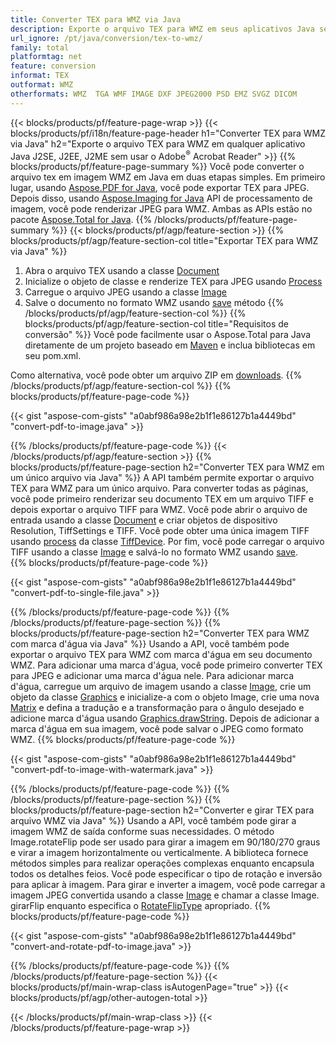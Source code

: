 ```yaml
---
title: Converter TEX para WMZ via Java
description: Exporte o arquivo TEX para WMZ em seus aplicativos Java sem usar nenhum aplicativo de terceiros
url_ignore: /pt/java/conversion/tex-to-wmz/
family: total
platformtag: net
feature: conversion
informat: TEX
outformat: WMZ
otherformats: WMZ  TGA WMF IMAGE DXF JPEG2000 PSD EMZ SVGZ DICOM
---
```

{{< blocks/products/pf/feature-page-wrap >}}
{{< blocks/products/pf/i18n/feature-page-header h1="Converter TEX para WMZ via Java" h2="Exporte o arquivo TEX para WMZ em qualquer aplicativo Java J2SE, J2EE, J2ME sem usar o Adobe<sup>&reg;</sup> Acrobat Reader" >}}
{{% blocks/products/pf/feature-page-summary %}}
Você pode converter o arquivo tex em imagem WMZ em Java em duas etapas simples. Em primeiro lugar, usando [Aspose.PDF for Java](https://products.aspose.com/pdf/java/), você pode exportar TEX para JPEG. Depois disso, usando [Aspose.Imaging for Java](https://products.aspose.com/imaging/java/) API de processamento de imagem, você pode renderizar JPEG para WMZ. Ambas as APIs estão no pacote [Aspose.Total for Java](https://products.aspose.com/total/java/).
{{% /blocks/products/pf/feature-page-summary  %}}
{{< blocks/products/pf/agp/feature-section >}}
{{% blocks/products/pf/agp/feature-section-col title="Exportar TEX para WMZ via Java" %}}
1. Abra o arquivo TEX usando a classe [Document](https://reference.aspose.com/pdf/java/com.aspose.pdf/Document)
2. Inicialize o objeto de classe e renderize TEX para JPEG usando [Process](https://reference.aspose.com/pdf/java/com.aspose.pdf.devices/JpegDevice#process-com.aspose.pdf.Page-java.io.OutputStream-)
3. Carregue o arquivo JPEG usando a classe [Image](https://reference.aspose.com/imaging/java/com.aspose.imaging/Image)
4. Salve o documento no formato WMZ usando [save](https://reference.aspose.com/imaging/java/com.aspose.imaging/Image#save-java.lang.String-com.aspose.imaging.ImageOptionsBase-) método
{{% /blocks/products/pf/agp/feature-section-col %}}
{{% blocks/products/pf/agp/feature-section-col title="Requisitos de conversão" %}}
Você pode facilmente usar o Aspose.Total para Java diretamente de um projeto baseado em [Maven](https://releases.aspose.com/total/java/) e inclua bibliotecas em seu pom.xml.

Como alternativa, você pode obter um arquivo ZIP em [downloads](https://releases.aspose.com/total/java).
{{% /blocks/products/pf/agp/feature-section-col %}}
{{% blocks/products/pf/feature-page-code %}}

{{< gist "aspose-com-gists" "a0abf986a98e2b1f1e86127b1a4449bd" "convert-pdf-to-image.java" >}}


{{% /blocks/products/pf/feature-page-code %}}
{{< /blocks/products/pf/agp/feature-section >}}
{{% blocks/products/pf/feature-page-section  h2="Converter TEX para WMZ em um único arquivo via Java" %}}
A API também permite exportar o arquivo TEX para WMZ para um único arquivo. Para converter todas as páginas, você pode primeiro renderizar seu documento TEX em um arquivo TIFF e depois exportar o arquivo TIFF para WMZ. Você pode abrir o arquivo de entrada usando a classe [Document](https://reference.aspose.com/pdf/java/com.aspose.pdf/Document) e criar objetos de dispositivo Resolution, TiffSettings e TIFF. Você pode obter uma única imagem TIFF usando [process](https://reference.aspose.com/pdf/java/com.aspose.pdf.devices/TiffDevice#process-com.aspose.pdf.IDocument-int-int-java.io.OutputStream-) da classe [TiffDevice](https://reference.aspose.com/pdf/java/com.aspose.pdf.devices/TiffDevice). Por fim, você pode carregar o arquivo TIFF usando a classe [Image](https://reference.aspose.com/imaging/java/com.aspose.imaging/Image) e salvá-lo no formato WMZ usando [save](https://reference.aspose.com/imaging/java/com.aspose.imaging/Image#save-java.lang.String-com.aspose.imaging.ImageOptionsBase-).  
{{% blocks/products/pf/feature-page-code %}}

{{< gist "aspose-com-gists" "a0abf986a98e2b1f1e86127b1a4449bd" "convert-pdf-to-single-file.java" >}}

{{% /blocks/products/pf/feature-page-code  %}}
{{% /blocks/products/pf/feature-page-section %}}
{{% blocks/products/pf/feature-page-section  h2="Converter TEX para WMZ com marca d'água via Java" %}}
Usando a API, você também pode exportar o arquivo TEX para WMZ com marca d'água em seu documento WMZ. Para adicionar uma marca d'água, você pode primeiro converter TEX para JPEG e adicionar uma marca d'água nele. Para adicionar marca d'água, carregue um arquivo de imagem usando a classe [Image](https://reference.aspose.com/imaging/java/com.aspose.imaging/Image), crie um objeto da classe [Graphics](https://reference.aspose.com/imaging/java/com.aspose.imaging/Graphics) e inicialize-a com o objeto Image, crie uma nova [Matrix](https://reference.aspose.com/imaging/java/com.aspose.imaging/Matrix) e defina a tradução e a transformação para o ângulo desejado e adicione marca d'água usando [Graphics.drawString](https://reference.aspose.com/imaging/java/com.aspose.imaging/Graphics#drawString-java.lang.String-com.aspose.imaging.Font-com.aspose.imaging.Brush-float-float-). Depois de adicionar a marca d'água em sua imagem, você pode salvar o JPEG como formato WMZ. 
{{% blocks/products/pf/feature-page-code %}}

{{< gist "aspose-com-gists" "a0abf986a98e2b1f1e86127b1a4449bd" "convert-pdf-to-image-with-watermark.java" >}}

{{% /blocks/products/pf/feature-page-code  %}}
{{% /blocks/products/pf/feature-page-section %}}
{{% blocks/products/pf/feature-page-section  h2="Converter e girar TEX para arquivo WMZ via Java" %}}
Usando a API, você também pode girar a imagem WMZ de saída conforme suas necessidades. O método Image.rotateFlip pode ser usado para girar a imagem em 90/180/270 graus e virar a imagem horizontalmente ou verticalmente. A biblioteca fornece métodos simples para realizar operações complexas enquanto encapsula todos os detalhes feios. Você pode especificar o tipo de rotação e inversão para aplicar à imagem. Para girar e inverter a imagem, você pode carregar a imagem JPEG convertida usando a classe [Image](https://reference.aspose.com/imaging/java/com.aspose.imaging/Image) e chamar a classe Image. girarFlip enquanto especifica o [RotateFlipType](https://reference.aspose.com/imaging/java/com.aspose.imaging/RotateFlipType) apropriado. 
{{% blocks/products/pf/feature-page-code %}}

{{< gist "aspose-com-gists" "a0abf986a98e2b1f1e86127b1a4449bd" "convert-and-rotate-pdf-to-image.java" >}}

{{% /blocks/products/pf/feature-page-code  %}}
{{% /blocks/products/pf/feature-page-section %}}
{{< blocks/products/pf/main-wrap-class isAutogenPage="true" >}}
{{< blocks/products/pf/agp/other-autogen-total >}}

{{< /blocks/products/pf/main-wrap-class >}}
{{< /blocks/products/pf/feature-page-wrap >}}